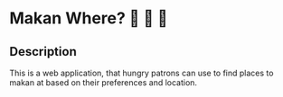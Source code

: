 # Makan Where? 🍕 🍣 🍚

## Description

<p>This is a web application, that hungry patrons can use to find places to makan at based on their preferences and location.</p>
